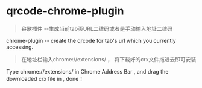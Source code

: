 # qrcode-chrome-plugin
> 谷歌插件 --生成当前tab页URL二维码或者是手动输入地址二维码</br>

  chrome-plugin -- create the qrcode for tab's url which you currently accessing.

> 在地址栏输入chrome://extensions/ ， 将下载好的crx文件拖进去即可安装

  Type chrome://extensions/ in Chrome Address Bar , and drag the downloaded crx file in , done！

